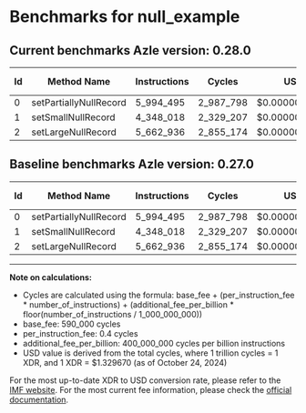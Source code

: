 # Benchmarks for null_example

## Current benchmarks Azle version: 0.28.0

| Id  | Method Name            | Instructions | Cycles    | USD           | USD/Million Calls | Change                     |
| --- | ---------------------- | ------------ | --------- | ------------- | ----------------- | -------------------------- |
| 0   | setPartiallyNullRecord | 5_994_495    | 2_987_798 | $0.0000039728 | $3.97             | <font color="red">0</font> |
| 1   | setSmallNullRecord     | 4_348_018    | 2_329_207 | $0.0000030971 | $3.09             | <font color="red">0</font> |
| 2   | setLargeNullRecord     | 5_662_936    | 2_855_174 | $0.0000037964 | $3.79             | <font color="red">0</font> |

## Baseline benchmarks Azle version: 0.27.0

| Id  | Method Name            | Instructions | Cycles    | USD           | USD/Million Calls |
| --- | ---------------------- | ------------ | --------- | ------------- | ----------------- |
| 0   | setPartiallyNullRecord | 5_994_495    | 2_987_798 | $0.0000039728 | $3.97             |
| 1   | setSmallNullRecord     | 4_348_018    | 2_329_207 | $0.0000030971 | $3.09             |
| 2   | setLargeNullRecord     | 5_662_936    | 2_855_174 | $0.0000037964 | $3.79             |

---

**Note on calculations:**

- Cycles are calculated using the formula: base_fee + (per_instruction_fee \* number_of_instructions) + (additional_fee_per_billion \* floor(number_of_instructions / 1_000_000_000))
- base_fee: 590_000 cycles
- per_instruction_fee: 0.4 cycles
- additional_fee_per_billion: 400_000_000 cycles per billion instructions
- USD value is derived from the total cycles, where 1 trillion cycles = 1 XDR, and 1 XDR = $1.329670 (as of October 24, 2024)

For the most up-to-date XDR to USD conversion rate, please refer to the [IMF website](https://www.imf.org/external/np/fin/data/rms_sdrv.aspx).
For the most current fee information, please check the [official documentation](https://internetcomputer.org/docs/current/developer-docs/gas-cost#execution).
